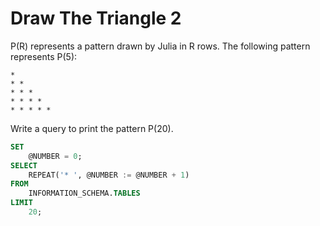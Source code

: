 # Draw The Triangle 2

P(R) represents a pattern drawn by Julia in R rows. The following pattern represents P(5):

```
* 
* * 
* * * 
* * * * 
* * * * *
```

Write a query to print the pattern P(20).


```SQL
SET
    @NUMBER = 0;
SELECT
    REPEAT('* ', @NUMBER := @NUMBER + 1)
FROM
    INFORMATION_SCHEMA.TABLES
LIMIT
    20;
```